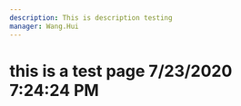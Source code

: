 ```yaml
---
description: This is description testing
manager: Wang.Hui
---
```

# this is a test page 7/23/2020 7:24:24 PM